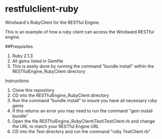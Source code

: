 # restfulclient-ruby
Windward's RubyClient for the RESTful Engine.

This is an example of how a ruby client can access the Windward RESTful engine.

##Prequisites
1. Ruby 2.1.3
2. All gems listed in Gemfile 
3. This is easily done by running the command "bundle install" within the RESTfulEngine_RubyClient directory

Instructions

1. Clone this repository
2. CD into the RESTfulEngine_RubyClient directory
3. Run the command "bundle install" to insure you have all necessary ruby gems
4. If this returns an error you may need to run the command "gem install bundle"
5. Open the file RESTfulEngine_RubyClient\Test\TestClient.rb and change the URL to match your RESTful Engine URL
6. CD into the Test directory and run the command "ruby TestClient.rb"
